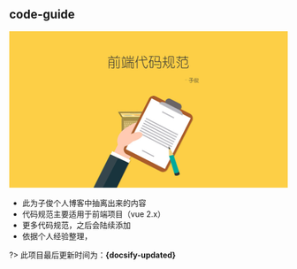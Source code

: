 ## code-guide

![](./_images/readme_start.jpg)

* 此为子俊个人博客中抽离出来的内容
* 代码规范主要适用于前端项目（vue 2.x）
* 更多代码规范，之后会陆续添加
* 依据个人经验整理，


?> 此项目最后更新时间为：**{docsify-updated}**

